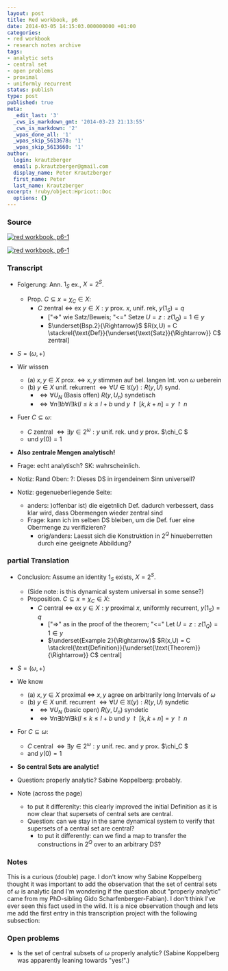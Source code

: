 ```yaml
---
layout: post
title: Red workbook, p6
date: 2014-03-05 14:15:03.000000000 +01:00
categories:
- red workbook
- research notes archive
tags:
- analytic sets
- central set
- open problems
- proximal
- uniformly recurrent
status: publish
type: post
published: true
meta:
  _edit_last: '3'
  _cws_is_markdown_gmt: '2014-03-23 21:13:55'
  _cws_is_markdown: '2'
  _wpas_done_all: '1'
  _wpas_skip_5613678: '1'
  _wpas_skip_5613660: '1'
author:
  login: krautzberger
  email: p.krautzberger@gmail.com
  display_name: Peter Krautzberger
  first_name: Peter
  last_name: Krautzberger
excerpt: !ruby/object:Hpricot::Doc
  options: {}
---
```


### Source

[![red workbook, p6-1](assets/2014-02-26-23.38.06_cropped-663x1024.jpg)](http://boolesrings.org/krautzberger/files/2014/03/2014-02-26-23.38.06_cropped.jpg)

[![red workbook, p6-1](assets/2014-02-26-23.38.17_cropped-721x1024.jpg)](http://boolesrings.org/krautzberger/files/2014/03/2014-02-26-23.38.17_cropped.jpg)

### Transcript

*   Folgerung: Ann. $1_S$ ex., $X = 2^S$.
    *   Prop. $C\subseteq x = \chi_C \in X$:
        *   $C$ zentral <=> ex $y \in X: y$ prox. $x$, unif. rek, $y(1_S) = q$
            *   ["=>" wie Satz/Beweis; "<=" Setze $U = { z: z(1_Q) = 1} \in y$
            *   $\underset{Bsp.2}{\Rightarrow}$ $R(x,U) = C \stackrel{\text{Def}}{\underset{\text{Satz}}{\Rightarrow}} C$ zentral]
*   $S = (\omega, +)$
*   Wir wissen
    *   (a) $x,y \in X$ prox. <=> $x,y$ stimmen auf bel. langen Int. von $\omega$ ueberein
    *   (b) $y \in X$ unif. rekurrent $\Longleftrightarrow \forall U \in \mathfrak{U}(y): R(y,U)$ synd.
        *   $\Longleftrightarrow \forall U_N \text{ (Basis offen) } R(y,U_n)$ syndetisch
        *   $\Longleftrightarrow \forall n \exists b \forall l \exists k (l \leq k \leq l+b \text{ und } y \upharpoonright [k,k+n] = y \upharpoonright n$
*   Fuer $C \subseteq \omega$:
    *   $C$ zentral $\Leftrightarrow \exists y \in 2^\omega: y$ unif. rek. und $y$ prox. $\chi_C $
    *   und $y(0)=1$
*   **Also zentrale Mengen analytisch!**
*   Frage: echt analytisch? SK: wahrscheinlich.

*   Notiz: Rand Oben: ?: Dieses DS in irgendeinem Sinn universell?

*   Notiz: gegenueberliegende Seite:
    *   anders: )offenbar ist) die eigetnlich Def. dadurch verbessert, dass klar wird, dass Obermengen wieder zentral sind
    *   Frage: kann ich im selben DS bleiben, um die Def. fuer eine Obermenge zu verifizieren?
        *   orig/anders: Laesst sich die Konstruktion in $2^Q$ hinueberretten durch eine geeignete Abbildung?

### partial Translation

*   Conclusion: Assume an identity $1_S$ exists, $X = 2^S$.
    *   (Side note: is this dynamical system universal in some sense?)
    *   Proposition. $C\subseteq x = \chi_C \in X$:
        *   $C$ central <=> ex $y \in X: y$ proximal $x$, uniformly recurrent, $y(1_S) = q$
            *   ["=>" as in the proof of the theorem; "<=" Let $U = { z: z(1_Q) = 1} \in y$
            *   $\underset{Example 2}{\Rightarrow}$ $R(x,U) = C \stackrel{\text{Definition}}{\underset{\text{Theorem}}{\Rightarrow}} C$ central]
*   $S = (\omega, +)$
*   We know
    *   (a) $x,y \in X$ proximal <=> $x,y$ agree on arbitrarily long Intervals of $\omega$
    *   (b) $y \in X$ unif. recurrent $\Longleftrightarrow \forall U \in \mathfrak{U}(y): R(y,U)$ syndetic
        *   $\Longleftrightarrow \forall U_N \text{ (basic open) } R(y,U_n)$ syndetic
        *   $\Longleftrightarrow \forall n \exists b \forall l \exists k (l \leq k \leq l+b \text{ und } y \upharpoonright [k,k+n] = y \upharpoonright n$
*   For $C \subseteq \omega$:
    *   $C$ central $\Leftrightarrow \exists y \in 2^\omega: y$ unif. rec. and $y$ prox. $\chi_C $
    *   and $y(0)=1$
*   **So central Sets are analytic!**
*   Question: properly analytic? Sabine Koppelberg: probably.

*   Note (across the page)
    *   to put it differenlty: this clearly improved the initial Definition as it is now clear that supersets of central sets are central.
    *   Question: can we stay in the same dynamical system to verify that supersets of a central set are central?
        *   to put it differently: can we find a map to transfer the constructions in $2^Q$ over to an arbitrary DS?

### Notes

This is a curious (double) page. I don't know why Sabine Koppelberg thought it was important to add the observation that the set of central sets of $\omega$ is analytic (and I'm wondering if the question about "properly analytic" came from my PhD-sibling Gido Scharfenberger-Fabian). I don't think I've ever seen this fact used in the wild. It is a nice observation though and lets me add the first entry in this transcription project with the following subsection:

### Open problems

*   Is the set of central subsets of $\omega$ properly analytic? (Sabine Koppelberg was apparently leaning towards "yes!".)